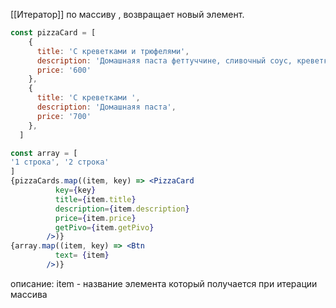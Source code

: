 [[Итератор]] по массиву , возвращает новый элемент.
```jsx
const pizzaCard = [
    {
      title: 'С креветками и трюфелями',
      description: 'Домашнаяя паста феттуччине, сливочный соус, креветки, трюфельное масло, черный перец, пармезан.350 г',
      price: '600'
    },
    {
      title: 'С креветками ',
      description: 'Домашнаяя паста',
      price: '700'
    },
  ]

const array = [
'1 строка', '2 строка'
]
{pizzaCards.map((item, key) => <PizzaCard
          key={key}
          title={item.title}
          description={item.description}
          price={item.price}
          getPivo={item.getPivo}
        />)}
{array.map((item, key) => <Btn
          text= {item}
        />)}
```
описание:
item - название элемента который получается при итерации массива   